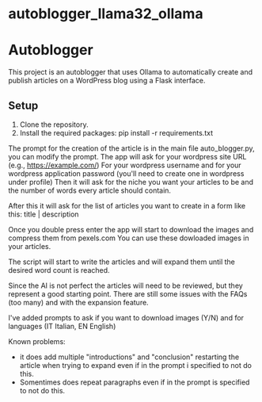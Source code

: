 # autoblogger_llama32_ollama
# Autoblogger
This project is an autoblogger that uses Ollama to automatically create and publish articles on a WordPress blog using a Flask interface.

## Setup

1. Clone the repository.
2. Install the required packages:
   pip install -r requirements.txt

The prompt for the creation of the article is in the main file auto_blogger.py, you can modify the prompt.
The app will ask for your wordpress site URL (e.g., https://example.com/)
For your wordpress username and for your wordpress application password (you'll need to create one in wordpress under profile)
Then it will ask for the niche you want your articles to be and the number of words every article should contain.

After this it will ask for the list of articles you want to create in a form like this: title | description

Once you double press enter the app will start to download the images and compress them from pexels.com
You can use these dowloaded images in your articles.

The script will start to write the articles and will expand them until the desired word count is reached.

Since the AI is not perfect the articles will need to be reviewed, but they represent a good starting point.
There are still some issues with the FAQs (too many) and with the expansion feature.


I've added prompts to ask if you want to download images (Y/N) and for languages (IT Italian, EN English)


Known problems:
- it does add multiple "introductions" and "conclusion" restarting the article when trying to expand even if in the prompt i specified to not do this.
- Somentimes does repeat paragraphs even if in the prompt is specified to not do this.
